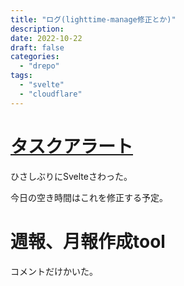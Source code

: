 ```yaml
---
title: "ログ(lighttime-manage修正とか)"
description:
date: 2022-10-22
draft: false
categories:
  - "drepo"
tags:
  - "svelte"
  - "cloudflare"
---
```


# [タスクアラート](https://litetime-manage.pages.dev/)

ひさしぶりにSvelteさわった。

今日の空き時間はこれを修正する予定。

# 週報、月報作成tool

コメントだけかいた。
